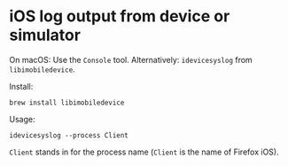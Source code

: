 # iOS log output from device or simulator

On macOS: Use the `Console` tool.
Alternatively: `idevicesyslog` from `libimobiledevice`.

Install:

```
brew install libimobiledevice
```

Usage:

```
idevicesyslog --process Client
```

`Client` stands in for the process name (`Client` is the name of Firefox iOS).
